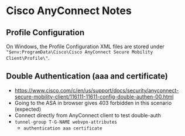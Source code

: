 # Cisco AnyConnect Notes

## Profile Configuration

On Windows, the Profile Configuration XML files are stored under `"$env:ProgramData\Cisco\Cisco AnyConnect Secure Mobility Client\Profile\"`.

## Double Authentication (aaa and certificate)

* https://www.cisco.com/c/en/us/support/docs/security/anyconnect-secure-mobility-client/116111-11611-config-double-authen-00.html
* Going to the ASA in browser gives 403 forbidden in this scenario (expected)
* Connect directly from AnyConnect client to test double-auth
* `tunnel-group T-G-NAME webvpn-attributes`
  * `authentication aaa certificate`
